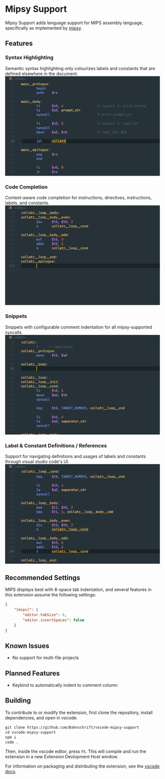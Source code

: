 # Mipsy Support
Mipsy Support adds language support for MIPS assembly language, specifically as implemented by [mipsy](https://github.com/insou22/mipsy).

## Features
### Syntax Highlighting
Semantic syntax highlighting only colourizes labels and constants that are defined elsewhere in the document.
![Syntax](./images/syntax.gif)

### Code Completion
Context-aware code completion for instructions, directives, instructions, labels, and constants.
![Completion](./images/completion.gif)

### Snippets
Snippets with configurable comment indentation for all mipsy-supported syscalls.
![Snippets](./images/snippets.gif)

### Label & Constant Definitions / References
Support for navigating definitions and usages of labels and constants through visual studio code's UI.
![Definitions](./images/definitions.gif)

## Recommended Settings
MIPS displays best with 8-space tab indentation, and several features in this extension assume the following settings:
```json
{
    "[mips]": {
        "editor.tabSize": 8,
        "editor.insertSpaces": false
    }
}
```

## Known Issues
- No support for multi-file projects

## Planned Features
- Keybind to automatically indent to comment column

## Building
To contribute to or modify the extension, first clone the repository, install dependencies, and open in vscode:
```
git clone https://github.com/Bahnschrift/vscode-mipsy-support
cd vscode-mipsy-support
npm i
code .
```

Then, inside the vscode editor, press `F5`. This will compile and run the extension in a new Extension Devlopment Host window.

For information on packaging and distributing the extension, see the [vscode docs](https://code.visualstudio.com/api/working-with-extensions/publishing-extension).
